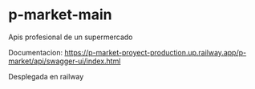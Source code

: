 
# p-market-main

Apis profesional de un supermercado 

Documentacion: 
https://p-market-proyect-production.up.railway.app/p-market/api/swagger-ui/index.html

Desplegada en railway
